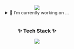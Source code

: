 <div align="center">
  <img src="https://capsule-render.vercel.app/api?type=venom&height=300&color=4FD08D&text=도토리%20잔디밭&reversal=false&textBg=false&fontColor=222222&fontSize=70&fontAlign=50&fontAlignY=30" />
  <details align="center">
    <summary>
      🔭 I’m currently working on ...
    </summary>
    <img src="https://img.shields.io/badge/react-20232a.svg?style=for-the-badge&logo=react&logoColor=61DAFB" />
    <img src="https://img.shields.io/badge/JavaScript-F7DF1E?style=for-the-badge&logo=JavaScript&logoColor=white" />
    <img src="https://img.shields.io/badge/typescript-3178C6?style=for-the-badge&logo=typescript&logoColor=white">
    <img src="https://img.shields.io/badge/Sass-CC6699?style=for-the-badge&logo=sass&logoColor=white"/>
  </details>
  </br>
  <h3 align="center">✨ Tech Stack ✨</h3>
  <img src="https://github-readme-stats.vercel.app/api?username=KimKyungYun&show_icons=true&theme=radical"/>  
</div>
